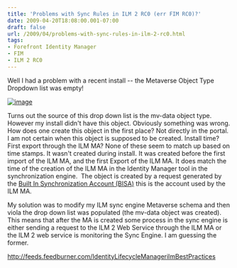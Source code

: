 ```yaml
---
title: 'Problems with Sync Rules in ILM 2 RC0 (err FIM RC0)?'
date: 2009-04-20T18:08:00.001-07:00
draft: false
url: /2009/04/problems-with-sync-rules-in-ilm-2-rc0.html
tags: 
- Forefront Identity Manager
- FIM
- ILM 2 RC0
---
```


Well I had a problem with a recent install -- the Metaverse Object Type Dropdown list was empty!

[![image](http://www.ilmbestpractices.com/blog/uploaded_images/ProblemswithSyncRulesinILM2_EF00/image_thumb.png)](http://www.ilmbestpractices.com/blog/uploaded_images/ProblemswithSyncRulesinILM2_EF00/image.png)

Turns out the source of this drop down list is the mv-data object type. However my install didn't have this object. Obviously something was wrong. How does one create this object in the first place? Not directly in the portal. I am not certain when this object is supposed to be created. Install time? First export through the ILM MA? None of these seem to match up based on time stamps. It wasn't created during install. It was created before the first import of the ILM MA, and the first Export of the ILM MA. It does match the time of the creation of the ILM MA in the Identity Manager tool in the synchronization engine.  The object is created by a request generated by the [Built In Synchronization Account (BISA)](http://www.identitychaos.com/2008/08/ilm-2-beta-3-built-in-synchronization.html) this is the account used by the ILM MA.

My solution was to modify my ILM sync engine Metaverse schema and then viola the drop down list was populated (the mv-data object was created). This means that after the MA is created some process in the sync engine is either sending a request to the ILM 2 Web Service through the ILM MA or the ILM 2 web service is monitoring the Sync Engine. I am guessing the former.

http://feeds.feedburner.com/IdentityLifecycleManagerilmBestPractices